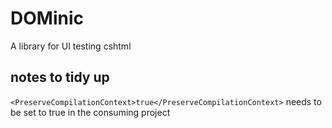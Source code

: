 # DOMinic
A library for UI testing cshtml

## notes to tidy up
`<PreserveCompilationContext>true</PreserveCompilationContext>` needs to be set to true in the consuming project

